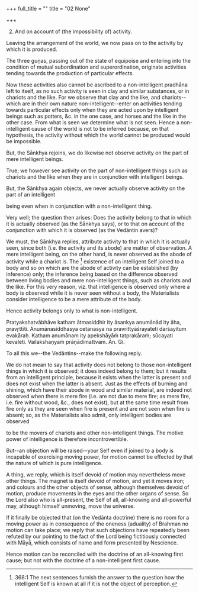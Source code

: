 +++
full_title = ""
title = "02 None"

+++


2. And on account of (the impossibility of) activity.

Leaving the arrangement of the world, we now pass on to the activity by which it is produced.

The three guṇas, passing out of the state of equipoise and entering into the condition of mutual subordination and superordination, originate activities tending towards the production of particular effects.

Now these activities also cannot be ascribed to a non-intelligent pradhāna left to itself, as no such activity is seen in clay and similar substances, or in chariots and the like. For we observe that clay and the like, and chariots--which are in their own nature non-intelligent--enter on activities tending towards particular effects only when they are acted upon by intelligent beings such as potters, &c. in the one case, and horses and the like in the other case. From what is seen we determine what is not seen. Hence a non-intelligent cause of the world is not to be inferred because, on that hypothesis, the activity without which the world cannot be produced would be impossible.

But, the Sānkhya rejoins, we do likewise not observe activity on the part of mere intelligent beings.

True; we however see activity on the part of non-intelligent things such as chariots and the like when they are in conjunction with intelligent beings.

But, the Sānkhya again objects, we never actually observe activity on the part of an intelligent

being even when in conjunction with a non-intelligent thing.

Very well; the question then arises: Does the activity belong to that in which it is actually observed (as the Sānkhya says), or to that on account of the conjunction with which it is observed (as the Vedāntin avers)?

We must, the Sānkhya replies, attribute activity to that in which it is actually seen, since both (i.e. the activity and its abode) are matter of observation. A mere intelligent being, on the other hand, is never observed as the abode of activity while a chariot is. The [^fn_328] existence of an intelligent Self joined to a body and so on which are the abode of activity can be established (by inference) only; the inference being based on the difference observed between living bodies and mere non-intelligent things, such as chariots and the like. For this very reason, viz. that intelligence is observed only where a body is observed while it is never seen without a body, the Materialists consider intelligence to be a mere attribute of the body.

Hence activity belongs only to what is non-intelligent.

[^fn_328]: 368:1 The next sentences furnish the answer to the question how the intelligent Self is known at all if it is not the object of perception.

Pratyakshatvābhāve katham ātmasiddhir ity āsankya anumānād ity āha, pravr̥ttīti. Anumānasiddhasya cetanasya na pravrittyāśrayateti darśayitum evakāraḥ. Katham anumānam ity apekshāyāṁ tatprakāraṁ; sūcayati kevaleti. Vailakshaṇyaṁ prāṇādimattvam. Ān. Gi.

To all this we--the Vedāntins--make the following reply.

We do not mean to say that activity does not belong to those non-intelligent things in which it is observed; it does indeed belong to them; but it results from an intelligent principle, because it exists when the latter is present and does not exist when the latter is absent. Just as the effects of burning and shining, which have their abode in wood and similar material, are indeed not observed when there is mere fire (i.e. are not due to mere fire; as mere fire, i.e. fire without wood, &c., does not exist), but at the same time result from fire only as they are seen when fire is present and are not seen when fire is absent; so, as the Materialists also admit, only intelligent bodies are observed

to be the movers of chariots and other non-intelligent things. The motive power of intelligence is therefore incontrovertible.

But--an objection will be raised--your Self even if joined to a body is incapable of exercising moving power, for motion cannot be effected by that the nature of which is pure intelligence.

A thing, we reply, which is itself devoid of motion may nevertheless move other things. The magnet is itself devoid of motion, and yet it moves iron; and colours and the other objects of sense, although themselves devoid of motion, produce movements in the eyes and the other organs of sense. So the Lord also who is all-present, the Self of all, all-knowing and all-powerful may, although himself unmoving, move the universe.

If it finally be objected that (on the Vedānta doctrine) there is no room for a moving power as in consequence of the oneness (aduality) of Brahman no motion can take place; we reply that such objections have repeatedly been refuted by our pointing to the fact of the Lord being fictitiously connected with Māyā, which consists of name and form presented by Nescience.

Hence motion can be reconciled with the doctrine of an all-knowing first cause; but not with the doctrine of a non-intelligent first cause.

